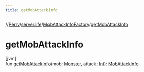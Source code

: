 ```yaml
---
title: getMobAttackInfo
---
```

//[Perry](../../../index.html)/[server.life](../index.html)/[MobAttackInfoFactory](index.html)/[getMobAttackInfo](get-mob-attack-info.html)



# getMobAttackInfo



[jvm]\
fun [getMobAttackInfo](get-mob-attack-info.html)(mob: [Monster](../-monster/index.html), attack: [Int](https://kotlinlang.org/api/latest/jvm/stdlib/kotlin/-int/index.html)): [MobAttackInfo](../-mob-attack-info/index.html)




